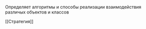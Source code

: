 
Определяет алгоритмы и способы реализации взаимодействия различых объектов и классов

[[Стратегия]]